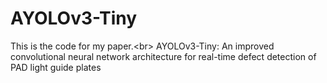 # AYOLOv3-Tiny
This is the code for my paper.\<br>
AYOLOv3-Tiny: An improved convolutional neural network architecture for real-time defect detection of PAD light guide plates
